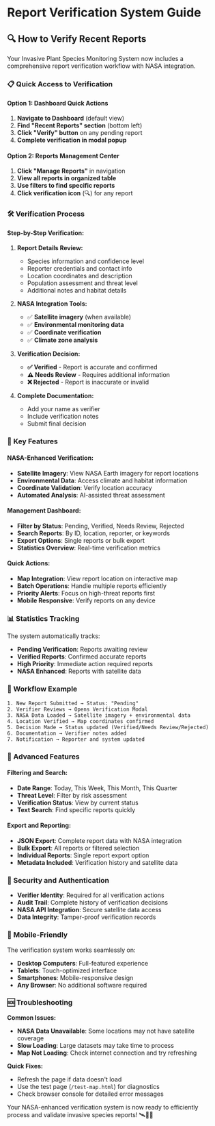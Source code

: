 # Report Verification System Guide

## 🔍 How to Verify Recent Reports

Your Invasive Plant Species Monitoring System now includes a comprehensive report verification workflow with NASA integration.

### 📋 Quick Access to Verification

#### Option 1: Dashboard Quick Actions
1. **Navigate to Dashboard** (default view)
2. **Find "Recent Reports" section** (bottom left)
3. **Click "Verify" button** on any pending report
4. **Complete verification in modal popup**

#### Option 2: Reports Management Center
1. **Click "Manage Reports"** in navigation
2. **View all reports in organized table**
3. **Use filters to find specific reports**
4. **Click verification icon** (🔍) for any report

### 🛠️ Verification Process

#### Step-by-Step Verification:

1. **Report Details Review:**
   - Species information and confidence level
   - Reporter credentials and contact info
   - Location coordinates and description
   - Population assessment and threat level
   - Additional notes and habitat details

2. **NASA Integration Tools:**
   - ✅ **Satellite imagery** (when available)
   - ✅ **Environmental monitoring data**
   - ✅ **Coordinate verification**
   - ✅ **Climate zone analysis**

3. **Verification Decision:**
   - **✅ Verified** - Report is accurate and confirmed
   - **⚠️ Needs Review** - Requires additional information
   - **❌ Rejected** - Report is inaccurate or invalid

4. **Complete Documentation:**
   - Add your name as verifier
   - Include verification notes
   - Submit final decision

### 🌟 Key Features

#### NASA-Enhanced Verification:
- **Satellite Imagery**: View NASA Earth imagery for report locations
- **Environmental Data**: Access climate and habitat information
- **Coordinate Validation**: Verify location accuracy
- **Automated Analysis**: AI-assisted threat assessment

#### Management Dashboard:
- **Filter by Status**: Pending, Verified, Needs Review, Rejected
- **Search Reports**: By ID, location, reporter, or keywords
- **Export Options**: Single reports or bulk export
- **Statistics Overview**: Real-time verification metrics

#### Quick Actions:
- **Map Integration**: View report location on interactive map
- **Batch Operations**: Handle multiple reports efficiently
- **Priority Alerts**: Focus on high-threat reports first
- **Mobile Responsive**: Verify reports on any device

### 📊 Statistics Tracking

The system automatically tracks:
- **Pending Verification**: Reports awaiting review
- **Verified Reports**: Confirmed accurate reports
- **High Priority**: Immediate action required reports
- **NASA Enhanced**: Reports with satellite data

### 🔄 Workflow Example

```
1. New Report Submitted → Status: "Pending"
2. Verifier Reviews → Opens Verification Modal
3. NASA Data Loaded → Satellite imagery + environmental data
4. Location Verified → Map coordinates confirmed
5. Decision Made → Status updated (Verified/Needs Review/Rejected)
6. Documentation → Verifier notes added
7. Notification → Reporter and system updated
```

### 🚀 Advanced Features

#### Filtering and Search:
- **Date Range**: Today, This Week, This Month, This Quarter
- **Threat Level**: Filter by risk assessment
- **Verification Status**: View by current status
- **Text Search**: Find specific reports quickly

#### Export and Reporting:
- **JSON Export**: Complete report data with NASA integration
- **Bulk Export**: All reports or filtered selection
- **Individual Reports**: Single report export option
- **Metadata Included**: Verification history and satellite data

### 🔐 Security and Authentication

- **Verifier Identity**: Required for all verification actions
- **Audit Trail**: Complete history of verification decisions
- **NASA API Integration**: Secure satellite data access
- **Data Integrity**: Tamper-proof verification records

### 📱 Mobile-Friendly

The verification system works seamlessly on:
- **Desktop Computers**: Full-featured experience
- **Tablets**: Touch-optimized interface
- **Smartphones**: Mobile-responsive design
- **Any Browser**: No additional software required

### 🆘 Troubleshooting

**Common Issues:**
- **NASA Data Unavailable**: Some locations may not have satellite coverage
- **Slow Loading**: Large datasets may take time to process
- **Map Not Loading**: Check internet connection and try refreshing

**Quick Fixes:**
- Refresh the page if data doesn't load
- Use the test page (`/test-map.html`) for diagnostics
- Check browser console for detailed error messages

Your NASA-enhanced verification system is now ready to efficiently process and validate invasive species reports! 🛰️🌱✅